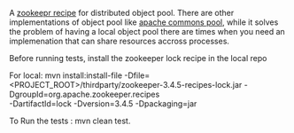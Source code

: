 
A [zookeepr recipe](http://zookeeper.apache.org/doc/trunk/recipes.html) for distributed object pool. There are  other implementations of object pool like [apache commons pool](http://commons.apache.org/proper/commons-pool/), while it solves the problem of having a local object pool there are times when you need an implemenation that can share resources accross processes. 

Before running tests, install the zookeeper lock recipe in the local repo

For local:
mvn install:install-file -Dfile=<PROJECT_ROOT>/thirdparty/zookeeper-3.4.5-recipes-lock.jar -DgroupId=org.apache.zookeeper.recipes \
    -DartifactId=lock -Dversion=3.4.5 -Dpackaging=jar

To Run the tests : mvn clean test.
